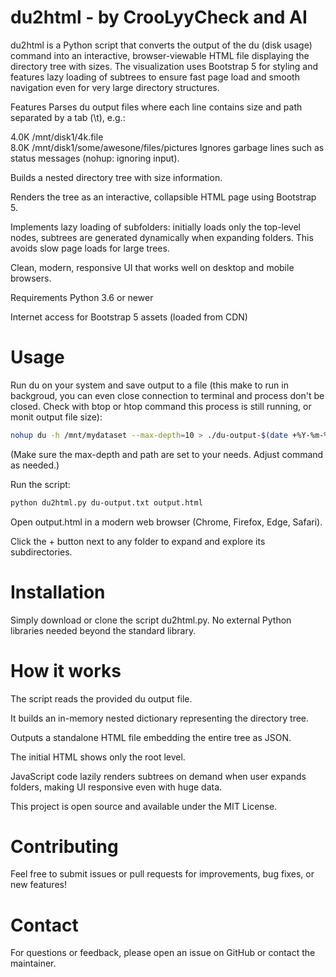 # du2html - by CrooLyyCheck and AI
du2html is a Python script that converts the output of the du (disk usage) command into an interactive, browser-viewable HTML file displaying the directory tree with sizes. The visualization uses Bootstrap 5 for styling and features lazy loading of subtrees to ensure fast page load and smooth navigation even for very large directory structures.

Features
Parses du output files where each line contains size and path separated by a tab (\t), e.g.:

4.0K	/mnt/disk1/4k.file<br>
8.0K	/mnt/disk1/some/awesone/files/pictures
Ignores garbage lines such as status messages (nohup: ignoring input).

Builds a nested directory tree with size information.

Renders the tree as an interactive, collapsible HTML page using Bootstrap 5.

Implements lazy loading of subfolders: initially loads only the top-level nodes, subtrees are generated dynamically when expanding folders. This avoids slow page loads for large trees.

Clean, modern, responsive UI that works well on desktop and mobile browsers.

Requirements
Python 3.6 or newer

Internet access for Bootstrap 5 assets (loaded from CDN)

# Usage
Run du on your system and save output to a file (this make to run in backgroud, you can even close connection to terminal and process don't be closed. Check with btop or htop command this process is still running, or monit output file size):
```bash
nohup du -h /mnt/mydataset --max-depth=10 > ./du-output-$(date +%Y-%m-%d_%H-%M-%S).txt 2>&1 &
```
(Make sure the max-depth and path are set to your needs. Adjust command as needed.)

Run the script:
```bash
python du2html.py du-output.txt output.html
```
Open output.html in a modern web browser (Chrome, Firefox, Edge, Safari).

Click the + button next to any folder to expand and explore its subdirectories.

# Installation
Simply download or clone the script du2html.py. No external Python libraries needed beyond the standard library.

# How it works
The script reads the provided du output file.

It builds an in-memory nested dictionary representing the directory tree.

Outputs a standalone HTML file embedding the entire tree as JSON.

The initial HTML shows only the root level.

JavaScript code lazily renders subtrees on demand when user expands folders, making UI responsive even with huge data.

This project is open source and available under the MIT License.

# Contributing
Feel free to submit issues or pull requests for improvements, bug fixes, or new features!

# Contact
For questions or feedback, please open an issue on GitHub or contact the maintainer.
